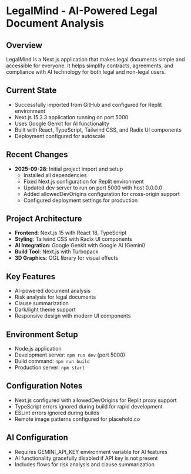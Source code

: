 # LegalMind - AI-Powered Legal Document Analysis

## Overview
LegalMind is a Next.js application that makes legal documents simple and accessible for everyone. It helps simplify contracts, agreements, and compliance with AI technology for both legal and non-legal users.

## Current State
- Successfully imported from GitHub and configured for Replit environment
- Next.js 15.3.3 application running on port 5000
- Uses Google Genkit for AI functionality
- Built with React, TypeScript, Tailwind CSS, and Radix UI components
- Deployment configured for autoscale

## Recent Changes
- **2025-09-28**: Initial project import and setup
  - Installed all dependencies
  - Fixed Next.js configuration for Replit environment
  - Updated dev server to run on port 5000 with host 0.0.0.0
  - Added allowedDevOrigins configuration for cross-origin support
  - Configured deployment settings for production

## Project Architecture
- **Frontend**: Next.js 15 with React 18, TypeScript
- **Styling**: Tailwind CSS with Radix UI components
- **AI Integration**: Google Genkit with Google AI (Gemini)
- **Build Tool**: Next.js with Turbopack
- **3D Graphics**: OGL library for visual effects

## Key Features
- AI-powered document analysis
- Risk analysis for legal documents
- Clause summarization
- Dark/light theme support
- Responsive design with modern UI components

## Environment Setup
- Node.js application
- Development server: `npm run dev` (port 5000)
- Build command: `npm run build`
- Production server: `npm start`

## Configuration Notes
- Next.js configured with allowedDevOrigins for Replit proxy support
- TypeScript errors ignored during build for rapid development
- ESLint errors ignored during builds
- Remote image patterns configured for placehold.co

## AI Configuration
- Requires GEMINI_API_KEY environment variable for AI features
- AI functionality gracefully disabled if API key is not present
- Includes flows for risk analysis and clause summarization